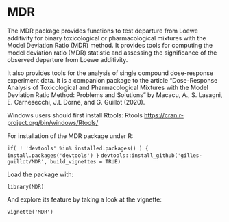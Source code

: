 # MDR
The MDR package provides functions to test departure from Loewe additivity for binary toxicological or pharmacological mixtures with the Model Deviation Ratio (MDR) method.
It provides tools for computing the model deviation ratio (MDR) statistic and assessing the significance 
of the observed departure from Loewe additivity. 

It also provides tools for the analysis of single compound dose-response experiment data. 
It is a companion package to the article “Dose-Response Analysis of Toxicological and Pharmacological Mixtures with the Model Deviation Ratio Method: Problems and
Solutions” by Macacu, A., S. Lasagni, E. Carnesecchi, J.L Dorne, and G. Guillot (2020). 

Windows users should first install Rtools: Rtools  https://cran.r-project.org/bin/windows/Rtools/

For installation of the MDR package under R: 

`if( ! 'devtools' %in% installed.packages() )
  { install.packages('devtools') }`
`devtools::install_github('gilles-guillot/MDR', build_vignettes = TRUE)`

Load the package with: 

`library(MDR)`

And explore its feature by taking a look at the vignette:

`vignette('MDR')`
